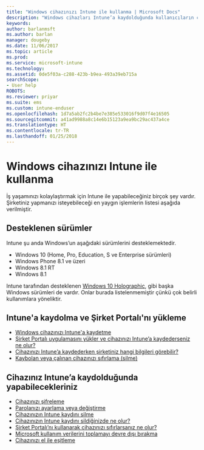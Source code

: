 ```yaml
---
title: "Windows cihazınızı Intune ile kullanma | Microsoft Docs"
description: "Windows cihazları Intune’a kaydolduğunda kullanıcıların cihazda gerçekleştirebileceği görevlere yönelik bağlantıların listesi"
keywords: 
author: barlanmsft
ms.author: barlan
manager: dougeby
ms.date: 11/06/2017
ms.topic: article
ms.prod: 
ms.service: microsoft-intune
ms.technology: 
ms.assetid: 0de5f03a-c288-423b-b9ea-493a39eb715a
searchScope:
- User help
ROBOTS: 
ms.reviewer: priyar
ms.suite: ems
ms.custom: intune-enduser
ms.openlocfilehash: 1d7a5ab2fc2b4be7e385e533016f9d07f4e16505
ms.sourcegitcommit: a41ad9988a8c14e6b15123a9ea9bc29ac437a4ce
ms.translationtype: HT
ms.contentlocale: tr-TR
ms.lasthandoff: 01/25/2018
---
```

# <a name="using-your-windows-device-with-intune"></a>Windows cihazınızı Intune ile kullanma

İş yaşamınızı kolaylaştırmak için Intune ile yapabileceğiniz birçok şey vardır. Şirketiniz yapmanızı isteyebileceği en yaygın işlemlerin listesi aşağıda verilmiştir.

## <a name="supported-versions"></a>Desteklenen sürümler

Intune şu anda Windows’un aşağıdaki sürümlerini desteklemektedir.

* Windows 10 (Home, Pro, Education, S ve Enterprise sürümleri)
* Windows Phone 8.1 ve üzeri
* Windows 8.1 RT
* Windows 8.1

Intune tarafından desteklenen [Windows 10 Holographic](https://www.microsoft.com/hololens), gibi başka Windows sürümleri de vardır. Onlar burada listelenmemiştir çünkü çok belirli kullanımlara yöneliktir.

## <a name="enrolling-into-intune-and-installing-the-company-portal"></a>Intune'a kaydolma ve Şirket Portalı'nı yükleme

- [Windows cihazınızı Intune'a kaydetme](enroll-your-device-in-intune-windows.md)
- [Şirket Portalı uygulamasını yükler ve cihazınızı Intune’a kaydederseniz ne olur?](what-happens-if-you-install-the-company-portal-app-and-enroll-your-device-in-intune-windows.md)
- [Cihazınızı Intune’a kaydederken şirketiniz hangi bilgileri görebilir?](what-info-can-your-company-see-when-you-enroll-your-device-in-intune.md)
- [Kaybolan veya çalınan cihazınızı sıfırlama (silme)](reset-erase-your-device-cpwebsite.md)

## <a name="things-you-can-do-when-your-device-is-enrolled-in-intune"></a>Cihazınız Intune’a kaydolduğunda yapabilecekleriniz

- [Cihazınızı şifreleme](encrypt-your-device-windows.md)
- [Parolanızı ayarlama veya değiştirme](set-or-change-your-password-windows.md)
- [Cihazınızın Intune kaydını silme](unenroll-your-device-from-intune-windows.md)
- [Cihazınızın Intune kaydını sildiğinizde ne olur?](what-happens-if-you-unenroll-your-device-from-intune-windows.md)
- [Şirket Portalı’nı kullanarak cihazınızı sıfırlarsanız ne olur?](what-happens-if-you-reset-your-device-using-the-company-portal-windows.md)
- [Microsoft kullanım verilerini toplamayı devre dışı bırakma](turn-off-microsoft-usage-data-collection-windows.md)
- [Cihazınızı el ile eşitleme](sync-your-device-manually-windows.md)
